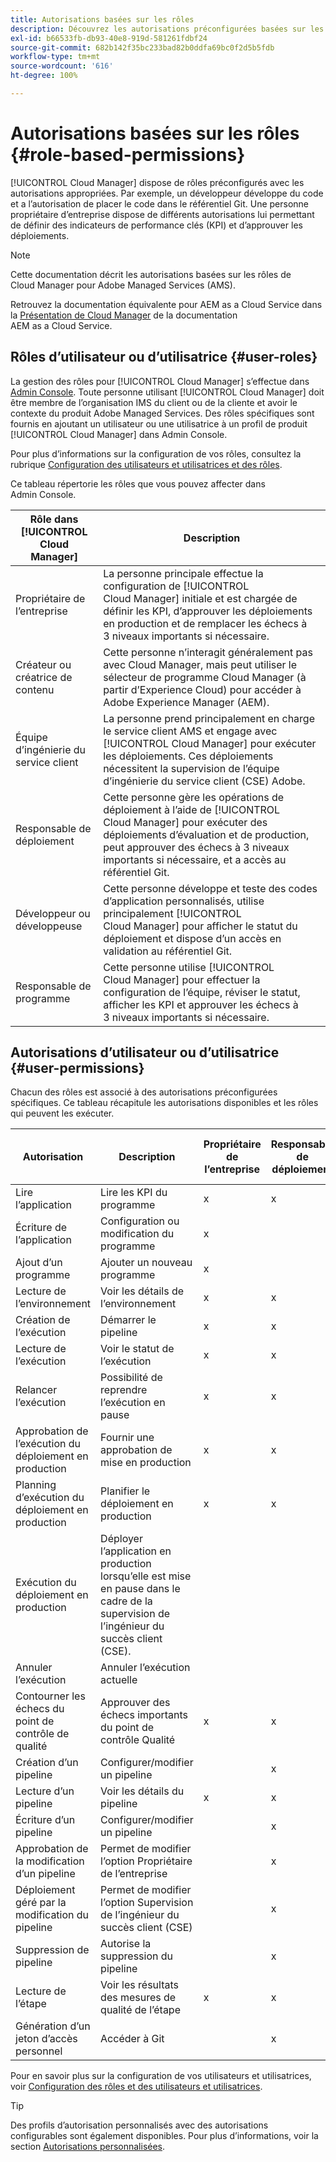 ```yaml
---
title: Autorisations basées sur les rôles
description: Découvrez les autorisations préconfigurées basées sur les rôles de Cloud Manager pour gérer l’accès à vos ressources cloud.
exl-id: b66533fb-db93-40e8-919d-581261fdbf24
source-git-commit: 682b142f35bc233bad82b0ddfa69bc0f2d5b5fdb
workflow-type: tm+mt
source-wordcount: '616'
ht-degree: 100%

---
```



# Autorisations basées sur les rôles {#role-based-permissions}

[!UICONTROL Cloud Manager] dispose de rôles préconfigurés avec les autorisations appropriées. Par exemple, un développeur développe du code et a l’autorisation de placer le code dans le référentiel Git. Une personne propriétaire d’entreprise dispose de différents autorisations lui permettant de définir des indicateurs de performance clés (KPI) et d’approuver les déploiements.

>[!NOTE]
>
>Cette documentation décrit les autorisations basées sur les rôles de Cloud Manager pour Adobe Managed Services (AMS).
>
>Retrouvez la documentation équivalente pour AEM as a Cloud Service dans la [Présentation de Cloud Manager](https://experienceleague.adobe.com/fr/docs/experience-manager-cloud-service/content/onboarding/concepts/cloud-manager-introduction#role-based-permissions) de la documentation AEM as a Cloud Service.

## Rôles d’utilisateur ou d’utilisatrice {#user-roles}

La gestion des rôles pour [!UICONTROL Cloud Manager] s’effectue dans [Admin Console](https://helpx.adobe.com/fr/enterprise/using/admin-console.html). Toute personne utilisant [!UICONTROL Cloud Manager] doit être membre de l’organisation IMS du client ou de la cliente et avoir le contexte du produit Adobe Managed Services. Des rôles spécifiques sont fournis en ajoutant un utilisateur ou une utilisatrice à un profil de produit [!UICONTROL Cloud Manager] dans Admin Console.

Pour plus d’informations sur la configuration de vos rôles, consultez la rubrique [Configuration des utilisateurs et utilisatrices et des rôles](/help/requirements/users-and-roles.md).

Ce tableau répertorie les rôles que vous pouvez affecter dans Admin Console.

| Rôle dans [!UICONTROL Cloud Manager] | Description |
|---|---|
| Propriétaire de l’entreprise | La personne principale effectue la configuration de [!UICONTROL Cloud Manager] initiale et est chargée de définir les KPI, d’approuver les déploiements en production et de remplacer les échecs à 3 niveaux importants si nécessaire. |
| Créateur ou créatrice de contenu | Cette personne n’interagit généralement pas avec Cloud Manager, mais peut utiliser le sélecteur de programme Cloud Manager (à partir d’Experience Cloud) pour accéder à Adobe Experience Manager (AEM). |
| Équipe d’ingénierie du service client | La personne prend principalement en charge le service client AMS et engage avec [!UICONTROL Cloud Manager] pour exécuter les déploiements. Ces déploiements nécessitent la supervision de l’équipe d’ingénierie du service client (CSE) Adobe. |
| Responsable de déploiement | Cette personne gère les opérations de déploiement à l’aide de [!UICONTROL Cloud Manager] pour exécuter des déploiements d’évaluation et de production, peut approuver des échecs à 3 niveaux importants si nécessaire, et a accès au référentiel Git. |
| Développeur ou développeuse | Cette personne développe et teste des codes d’application personnalisés, utilise principalement [!UICONTROL Cloud Manager] pour afficher le statut du déploiement et dispose d’un accès en validation au référentiel Git. |
| Responsable de programme | Cette personne utilise [!UICONTROL Cloud Manager] pour effectuer la configuration de l’équipe, réviser le statut, afficher les KPI et approuver les échecs à 3 niveaux importants si nécessaire. |

## Autorisations d’utilisateur ou d’utilisatrice {#user-permissions}

Chacun des rôles est associé à des autorisations préconfigurées spécifiques. Ce tableau récapitule les autorisations disponibles et les rôles qui peuvent les exécuter.

| Autorisation | Description | Propriétaire de l’entreprise | Responsable de déploiement | Responsable de programme | Développeur ou développeuse | Ingénieur du service client |
| --- | --- | --- | --- | --- | --- | --- |
| Lire l’application | Lire les KPI du programme | x | x | x | x | x |
| Écriture de l’application | Configuration ou modification du programme | x | | | | |
| Ajout d’un programme | Ajouter un nouveau programme | x |  |  |  |  |
| Lecture de l’environnement | Voir les détails de l’environnement | x | x | x | x | x |
| Création de l’exécution | Démarrer le pipeline | x | x | x | | |
| Lecture de l’exécution | Voir le statut de l’exécution | x | x | x | x | x |
| Relancer l’exécution | Possibilité de reprendre l’exécution en pause | x | x | x | | x |
| Approbation de l’exécution du déploiement en production | Fournir une approbation de mise en production | x | x | x | | |
| Planning d’exécution du déploiement en production | Planifier le déploiement en production | x | x | x | | x |
| Exécution du déploiement en production | Déployer l’application en production lorsqu’elle est mise en pause dans le cadre de la supervision de l’ingénieur du succès client (CSE). |  |  |  |  | x |
| Annuler l’exécution | Annuler l’exécution actuelle |  |  | x |  |  |
| Contourner les échecs du point de contrôle de qualité | Approuver des échecs importants du point de contrôle Qualité | x | x | x |  |  |
| Création d’un pipeline | Configurer/modifier un pipeline |  | x |  |  |  |
| Lecture d’un pipeline | Voir les détails du pipeline | x | x | x | x | x |
| Écriture d’un pipeline | Configurer/modifier un pipeline |  | x |  |  |  |
| Approbation de la modification d’un pipeline | Permet de modifier l’option Propriétaire de l’entreprise |  | x |  |  |  |
| Déploiement géré par la modification du pipeline | Permet de modifier l’option Supervision de l’ingénieur du succès client (CSE) |  | x |  |  |  |
| Suppression de pipeline | Autorise la suppression du pipeline |  | x |  |  |  |
| Lecture de l’étape | Voir les résultats des mesures de qualité de l’étape | x | x | x | x | x |
| Génération d’un jeton d’accès personnel | Accéder à Git |  | x |  | x |  |

<!-- CQDOC-22080 | Download log files  |  |  | x |  | x |  | -->

Pour en savoir plus sur la configuration de vos utilisateurs et utilisatrices, voir [Configuration des rôles et des utilisateurs et utilisatrices](/help/requirements/users-and-roles.md).

>[!TIP]
>
>Des profils d’autorisation personnalisés avec des autorisations configurables sont également disponibles. Pour plus d’informations, voir la section [Autorisations personnalisées](/help/using/custom-permissions.md).
